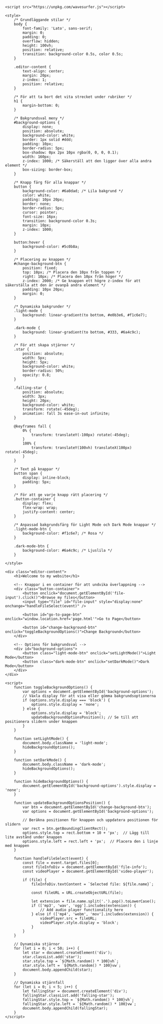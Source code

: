 <!DOCTYPE html>
<html lang="en">
<head>
    <meta charset="UTF-8">
    <meta name="viewport" content="width=device-width, initial-scale=1.0">
    <title>File Editor</title>

    <script src="https://unpkg.com/wavesurfer.js"></script>

    <style>
        /* Grundläggande stilar */
        body {
            font-family: 'Lato', sans-serif;
            margin: 0;
            padding: 0;
            overflow: hidden;
            height: 100vh;
            position: relative;
            transition: background-color 0.5s, color 0.5s;
        }

        .editor-content {
            text-align: center;
            margin: 20px;
            z-index: 1;
            position: relative;
        }

        /* För att ta bort det vita strecket under rubriker */
        h1 {
            margin-bottom: 0;
        }

        /* Bakgrundsval meny */
        #background-options {
            display: none;
            position: absolute;
            background-color: white;
            border: 1px solid #ddd;
            padding: 10px;
            border-radius: 5px;
            box-shadow: 0px 2px 10px rgba(0, 0, 0, 0.1);
            width: 160px;
            z-index: 1000; /* Säkerställ att den ligger över alla andra element */
            box-sizing: border-box;
        }

        /* Knapp färg för alla knappar */
        button {
            background-color: #6a0dad; /* Lila bakgrund */
            color: white;
            padding: 10px 20px;
            border: none;
            border-radius: 5px;
            cursor: pointer;
            font-size: 16px;
            transition: background-color 0.3s;
            margin: 10px;
            z-index: 1000;
        }

        button:hover {
            background-color: #5c0b8a;
        }

        /* Placering av knappen */
        #change-background-btn {
            position: fixed;
            top: 10px; /* Placera den 10px från toppen */
            right: 10px; /* Placera den 10px från höger */
            z-index: 2000; /* Ge knappen ett högre z-index för att säkerställa att den är ovanpå andra element */
            padding: 10px 20px;
            margin: 0;
        }

        /* Dynamiska bakgrunder */
        .light-mode {
            background: linear-gradient(to bottom, #e0b3e6, #f1c6e7);
        }

        .dark-mode {
            background: linear-gradient(to bottom, #333, #6a4c9c);
        }

        /* För att skapa stjärnor */
        .star {
            position: absolute;
            width: 5px;
            height: 5px;
            background-color: white;
            border-radius: 50%;
            opacity: 0.8;
        }

        .falling-star {
            position: absolute;
            width: 3px;
            height: 20px;
            background-color: white;
            transform: rotate(-45deg);
            animation: fall 3s ease-in-out infinite;
        }

        @keyframes fall {
            0% {
                transform: translateY(-100px) rotate(-45deg);
            }
            100% {
                transform: translateY(100vh) translateX(100px) rotate(-45deg);
            }
        }

        /* Text på knappar */
        button span {
            display: inline-block;
            padding: 5px;
        }

        /* För att ge varje knapp rätt placering */
        .button-container {
            display: flex;
            flex-wrap: wrap;
            justify-content: center;
        }

        /* Anpassad bakgrundsfärg för Light Mode och Dark Mode knappar */
        .light-mode-btn {
            background-color: #f1c6e7; /* Rosa */
        }

        .dark-mode-btn {
            background-color: #6a4c9c; /* Ljuslila */
        }

    </style>
</head>
<body class="light-mode">
    <!-- Dynamiska stjärnor och stjärnfall -->
    <div class="falling-star" style="top: 20px; left: 20px;"></div>
    <div class="falling-star" style="top: 100px; left: 50px;"></div>
    <div class="falling-star" style="top: 300px; left: 200px;"></div>
    <div class="star" style="top: 50px; left: 100px;"></div>
    <div class="star" style="top: 200px; left: 300px;"></div>

    <div class="editor-content">
        <h1>Welcome to my website</h1>

        <!-- Knappar i en container för att undvika överlappning -->
        <div class="button-container">
            <button onclick="document.getElementById('file-input').click()">Browse my files</button>
            <input type="file" id="file-input" style="display:none" onchange="handleFileSelect(event)" />
            
            <button id="go-to-page-btn" onclick="window.location.href='page.html'">Go to Page</button>

            <button id="change-background-btn" onclick="toggleBackgroundOptions()">Change Background</button>
        </div>

        <!-- Options för bakgrundsval -->
        <div id="background-options">
            <button class="light-mode-btn" onclick="setLightMode()">Light Mode</button>
            <button class="dark-mode-btn" onclick="setDarkMode()">Dark Mode</button>
        </div>
    </div>

    <script>
        function toggleBackgroundOptions() {
            var options = document.getElementById('background-options');
            // Växla display för att visa eller gömma bakgrundsoptionerna
            if (options.style.display === 'block') {
                options.style.display = 'none';
            } else {
                options.style.display = 'block';
                updateBackgroundOptionsPosition(); // Se till att positionera slidern under knappen
            }
        }

        function setLightMode() {
            document.body.className = 'light-mode';
            hideBackgroundOptions();
        }

        function setDarkMode() {
            document.body.className = 'dark-mode';
            hideBackgroundOptions();
        }

        function hideBackgroundOptions() {
            document.getElementById('background-options').style.display = 'none';
        }

        function updateBackgroundOptionsPosition() {
            var btn = document.getElementById('change-background-btn');
            var options = document.getElementById('background-options');

            // Beräkna positionen för knappen och uppdatera positionen för slidern
            var rect = btn.getBoundingClientRect();
            options.style.top = rect.bottom + 10 + 'px';  // Lägg till lite avstånd under knappen
            options.style.left = rect.left + 'px';  // Placera den i linje med knappen
        }

        function handleFileSelect(event) {
            const file = event.target.files[0];
            const fileInfoDiv = document.getElementById('file-info');
            const videoPlayer = document.getElementById('video-player');

            if (file) {
                fileInfoDiv.textContent = `Selected file: ${file.name}`;

                const fileURL = URL.createObjectURL(file);

                let extension = file.name.split('.').pop().toLowerCase();
                if (['mp3', 'wav', 'ogg'].includes(extension)) {
                    // Add audio player functionality here
                } else if (['mp4', 'webm', 'mov'].includes(extension)) {
                    videoPlayer.src = fileURL;
                    videoPlayer.style.display = 'block';
                }
            }
        }

        // Dynamiska stjärnor
        for (let i = 0; i < 50; i++) {
            let star = document.createElement('div');
            star.classList.add('star');
            star.style.top = `${Math.random() * 100}vh`;
            star.style.left = `${Math.random() * 100}vw`;
            document.body.appendChild(star);
        }

        // Dynamiska stjärnfall
        for (let i = 0; i < 5; i++) {
            let fallingStar = document.createElement('div');
            fallingStar.classList.add('falling-star');
            fallingStar.style.top = `${Math.random() * 100}vh`;
            fallingStar.style.left = `${Math.random() * 100}vw`;
            document.body.appendChild(fallingStar);
        }
    </script>
</body>
</html>
